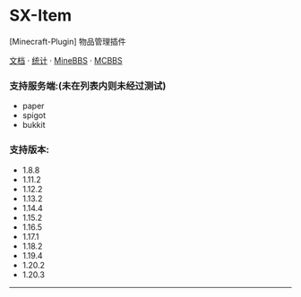 # SX-Item

[Minecraft-Plugin] 物品管理插件

[文档](https://ray_hughes.gitee.io/fx-blog/2023/08/24/SX-Item/#) ·
[统计](https://bstats.org/plugin/bukkit/SX-Item) ·
[MineBBS](https://www.minebbs.com/resources/sx-item-1-8-1-20-x.7252/) ·
[MCBBS](https://www.mcbbs.net/thread-1471655-1-1.html)

### 支持服务端:(未在列表内则未经过测试)

- paper
- spigot
- bukkit

### 支持版本:

- 1.8.8
- 1.11.2
- 1.12.2
- 1.13.2
- 1.14.4
- 1.15.2
- 1.16.5
- 1.17.1
- 1.18.2
- 1.19.4
- 1.20.2
- 1.20.3

***
